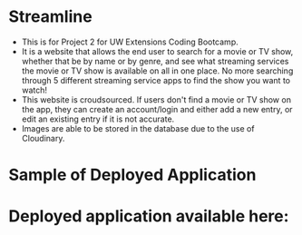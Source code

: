 # Streamline

* This is for Project 2 for UW Extensions Coding Bootcamp.
* It is a website that allows the end user to search for a movie or TV show, whether that be by name or by genre, and see what streaming services the movie or TV show is available on all in one place. No more searching through 5 different streaming service apps to find the show you want to watch! 
* This website is croudsourced. If users don't find a movie or TV show on the app, they can create an account/login and either add a new entry, or edit an existing entry if it is not accurate.
* Images are able to be stored in the database due to the use of Cloudinary.

 # Sample of Deployed Application



# Deployed application available here:

